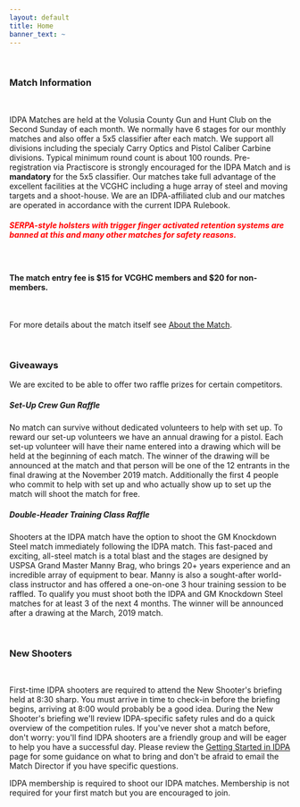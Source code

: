```yaml
---
layout: default
title: Home
banner_text: ~
---
```


<br />
<h3>Match Information</h3>
<br />
<p>IDPA Matches are held at the Volusia County Gun and Hunt Club on the Second Sunday of each month. We normally have 6 stages
 for our monthly matches and also offer a 5x5 classifier after each match. We support all divisions including the specialy Carry Optics 
  and Pistol Caliber Carbine divisions. Typical minimum round count is about 100 rounds. Pre-registration via Practiscore is strongly encouraged 
 for the IDPA Match and is <strong>mandatory</strong> for the 5x5 classifier. Our matches take full advantage of the excellent facilities at 
 the VCGHC including a huge array of steel and moving targets and a shoot-house. We are an IDPA-affiliated club and our matches 
 are operated in accordance with the current IDPA Rulebook.</p>

<h5 style="color: red;">SERPA-style holsters with trigger finger activated retention systems are banned at this and many other matches for safety reasons.</h5><br />   

<h4>The match entry fee is $15 for VCGHC members and $20 for non-members.</h4><br />

<p>For more details about the match itself see <a class="text" href="/about.html">About the Match</a>.</p><br />

<h3>Giveaways</h3>

<p>We are excited to be able to offer two raffle prizes for certain competitors.</p>

<h5>Set-Up Crew Gun Raffle</h5>

<p>No match can survive without dedicated volunteers to help with set up. To reward our set-up volunteers we have an annual drawing for a pistol. 
Each set-up volunteer will have their name entered into a drawing which will be held at the beginning of each match. The winner of the drawing 
will be announced at the match and that person will be one of the 12 entrants in the final drawing at the November 2019 match. Additionally the first 
4 people who commit to help with set up and who actually show up to set up the match will shoot the match for free.

<h5>Double-Header Training Class Raffle</h5>

<p>Shooters at the IDPA match have the option to shoot the GM Knockdown Steel match immediately following the IDPA match. This fast-paced and exciting, 
all-steel match is a total blast and the stages are designed by USPSA Grand Master Manny Brag, who brings 20+ years experience and 
an incredible array of equipment to bear. Manny is also a sought-after world-class instructor and has offered a one-on-one 3 hour training 
session to be raffled. To qualify you must shoot both the IDPA and GM Knockdown Steel matches for at least 3 of the next 4 
months. The winner will be announced after a drawing at the March, 2019 match.</p>

<br /><h3>New Shooters</h3><br />

<p>First-time IDPA shooters are required to attend the New Shooter's briefing held at 8:30 sharp. You must arrive in time to check-in before 
 the briefing begins, arriving at 8:00 would probably be a good idea. During the New Shooter's briefing we'll review IDPA-specific safety rules 
and do a quick overview of the competition rules. If you've never shot a match before, don't worry: you'll find IDPA shooters are 
a friendly group and will be eager to help you have a successful day. Please review the <a class="text" href="/getting-started-idpa.html">Getting Started in IDPA</a> page for some guidance on what to bring and 
don't be afraid to email the Match Director if you have specific questions.</p>

<p>IDPA membership is required to shoot our IDPA matches. Membership is not required for your first match but you are encouraged 
to join.</p>